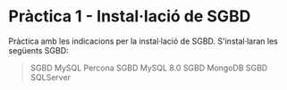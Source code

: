 # Pràctica 1 - Instal·lació de SGBD
Pràctica amb les indicacions per la instal·lació de SGBD.
S'instal·laran les següents SGBD:
> SGBD MySQL Percona 
> SGBD MySQL 8.0 
> SGBD MongoDB 
> SGBD SQLServer


